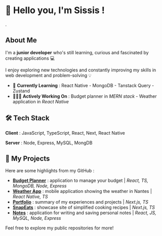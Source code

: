 
# 👋 Hello you, I'm Sissis ! 

. 


##  About Me 

I'm a  **junior developer**  who's still learning, curious and fascinated by creating applications 💻

I enjoy exploring new technologies and constantly improving my skills in web development and problem-solving 💡

- 🌱 **Currently Learning** : React Native - MongoDB - Tanstack Query - Zustand
- 👩🏽‍💻 **Actively Working On** : Budget planner in *MERN stack* - Weather application in *React Native*

  
## 🛠️ Tech Stack

**Client** : JavaScript, TypeScript, React, Next, React Native

**Server** : Node, Express, MySQL, MongDB


## 📂 My Projects
Here are some highlights from my GitHub :

- [**Budget Planner**](https://github.com/sissis02/budget-planner-front) : application to manage your budget | *React, TS, MongoDB, Node, Express*
- [**Weather App**](https://github.com/sissis02/weather-app-rn) : mobile application showing the weather in Nantes | *React Native, TS*
- [**Portfolio**](https://portfolio-2025-cyan.vercel.app/) : summary of my experiences and projects | *Next.js, TS*
- [**SnapEats**](https://portfolio-2025-cyan.vercel.app/) : showcase site of simplified cooking recipes | *Next.js, TS*
- [**Notes**](https://github.com/sissis02/notes-application) : application for writing and saving personal notes | *React, JS, MySQL, Node, Express*

Feel free to explore my public repositories for more!
